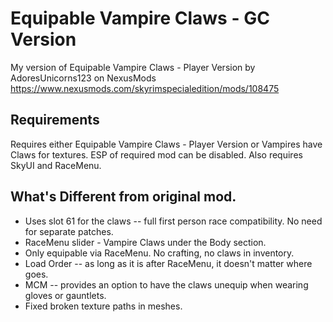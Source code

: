 # Equipable Vampire Claws - GC Version
My version of Equipable Vampire Claws - Player Version by AdoresUnicorns123 on NexusMods
https://www.nexusmods.com/skyrimspecialedition/mods/108475

## Requirements
Requires either Equipable Vampire Claws - Player Version or Vampires have Claws for textures. ESP of required mod can be disabled. Also requires SkyUI and RaceMenu.

## What's Different from original mod.
* Uses slot 61 for the claws -- full first person race compatibility. No need for separate patches.
* RaceMenu slider - Vampire Claws under the Body section.
* Only equipable via RaceMenu. No crafting, no claws in inventory.
* Load Order -- as long as it is after RaceMenu, it doesn't matter where goes. 
* MCM -- provides an option to have the claws unequip when wearing gloves or gauntlets.
* Fixed broken texture paths in meshes. 
